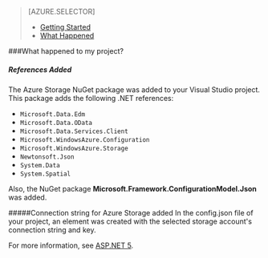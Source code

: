 <properties title="Getting Started with Azure Storage" pageTitle="Getting Started with Azure Storage" metaKeywords="Azure, Getting Started, Storage" description="" services="storage" documentationCenter="" authors="ghogen, kempb" />

<tags ms.service="storage" ms.workload="web" ms.tgt_pltfrm="vs-what-happened" ms.devlang="na" ms.topic="article" ms.date="10/10/2014" ms.author="ghogen, kempb" />

> [AZURE.SELECTOR]
> - [Getting Started](/documentation/articles/vs-storage-aspnet5-getting-started-blobs/)
> - [What Happened](/documentation/articles/vs-storage-aspnet5-what-happened/)

###<span id="whathappened">What happened to my project?</span>

##### References Added

The Azure Storage NuGet package was added to your Visual Studio project.  
This package adds the following .NET references:

- `Microsoft.Data.Edm`
- `Microsoft.Data.OData`
- `Microsoft.Data.Services.Client`
- `Microsoft.WindowsAzure.Configuration`
- `Microsoft.WindowsAzure.Storage`
- `Newtonsoft.Json`
- `System.Data`
- `System.Spatial`

Also, the NuGet package **Microsoft.Framework.ConfigurationModel.Json** was added.

#####Connection string for Azure Storage added 
In the config.json file of your project, an element was created with the selected storage account's connection string and key.

For more information, see [ASP.NET 5](http://www.asp.net/vnext).
<!--HONumber=34-->
